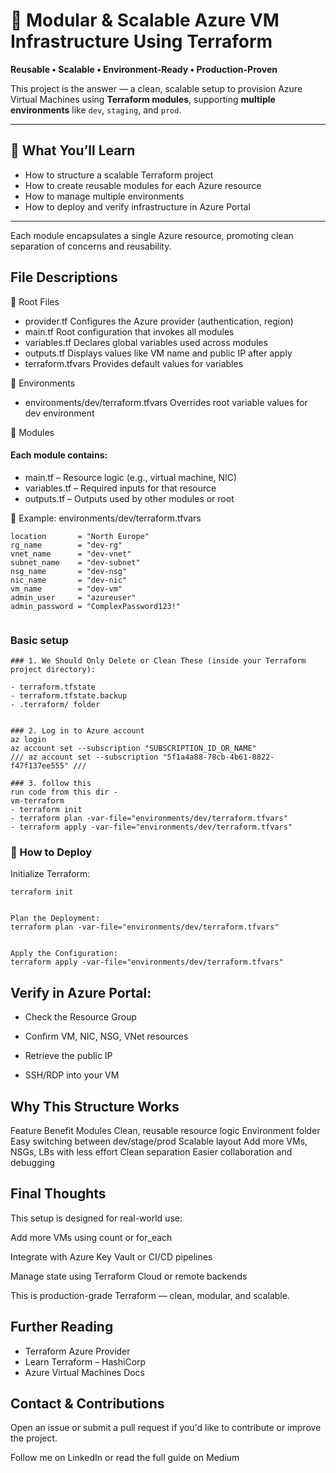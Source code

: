 # 🚀 Modular & Scalable Azure VM Infrastructure Using Terraform


**Reusable • Scalable • Environment-Ready • Production-Proven**


This project is the answer — a clean, scalable setup to provision Azure Virtual Machines using **Terraform modules**, supporting **multiple environments** like `dev`, `staging`, and `prod`.


---


## 📘 What You’ll Learn


- How to structure a scalable Terraform project
- How to create reusable modules for each Azure resource
- How to manage multiple environments
- How to deploy and verify infrastructure in Azure Portal


---




Each module encapsulates a single Azure resource, promoting clean separation of concerns and reusability.


## File Descriptions
🔹 Root Files
- provider.tf Configures the Azure provider (authentication, region)
- main.tf Root configuration that invokes all modules
- variables.tf  Declares global variables used across modules
- outputs.tf  Displays values like VM name and public IP after apply
- terraform.tfvars  Provides default values for variables


🔹 Environments
- environments/dev/terraform.tfvars Overrides root variable values for dev environment






🔹 Modules
#### Each module contains:
- main.tf – Resource logic (e.g., virtual machine, NIC)
- variables.tf – Required inputs for that resource
- outputs.tf – Outputs used by other modules or root


🧪 Example: environments/dev/terraform.tfvars
```
location       = "North Europe"
rg_name        = "dev-rg"
vnet_name      = "dev-vnet"
subnet_name    = "dev-subnet"
nsg_name       = "dev-nsg"
nic_name       = "dev-nic"
vm_name        = "dev-vm"
admin_user     = "azureuser"
admin_password = "ComplexPassword123!"


```

### Basic setup
```
### 1. We Should Only Delete or Clean These (inside your Terraform project directory):

- terraform.tfstate
- terraform.tfstate.backup
- .terraform/ folder


### 2. Log in to Azure account 
az login
az account set --subscription "SUBSCRIPTION_ID_OR_NAME"
/// az account set --subscription "5f1a4a88-78cb-4b61-8822-f47f137ee555" ///

### 3. follow this 
run code from this dir - 
vm-terraform
- terraform init
- terraform plan -var-file="environments/dev/terraform.tfvars" 
- terraform apply -var-file="environments/dev/terraform.tfvars" 

```



### 🚀 How to Deploy
Initialize Terraform:


```
terraform init


Plan the Deployment:
terraform plan -var-file="environments/dev/terraform.tfvars"


Apply the Configuration:
terraform apply -var-file="environments/dev/terraform.tfvars"
```


## Verify in Azure Portal:


- Check the Resource Group


- Confirm VM, NIC, NSG, VNet resources


- Retrieve the public IP


- SSH/RDP into your VM




## Why This Structure Works
Feature Benefit
Modules Clean, reusable resource logic
Environment folder  Easy switching between dev/stage/prod
Scalable layout Add more VMs, NSGs, LBs with less effort
Clean separation  Easier collaboration and debugging




## Final Thoughts
This setup is designed for real-world use:


Add more VMs using count or for_each


Integrate with Azure Key Vault or CI/CD pipelines


Manage state using Terraform Cloud or remote backends


This is production-grade Terraform — clean, modular, and scalable.


## Further Reading
- Terraform Azure Provider
- Learn Terraform – HashiCorp
- Azure Virtual Machines Docs




## Contact & Contributions
Open an issue or submit a pull request if you'd like to contribute or improve the project.


Follow me on LinkedIn or read the full guide on Medium





